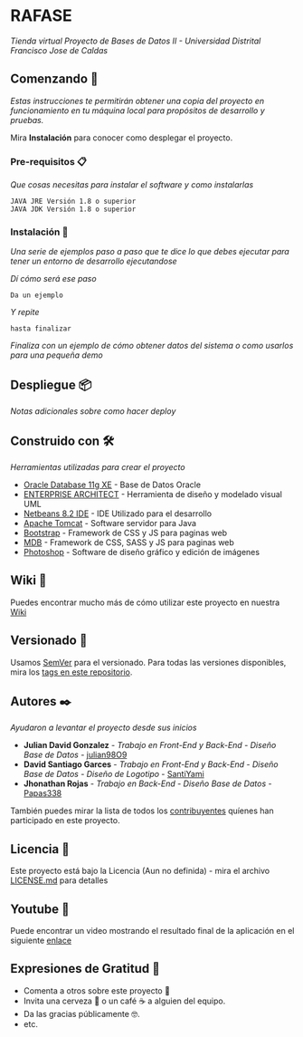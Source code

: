 # RAFASE

_Tienda virtual_
_Proyecto de Bases de Datos II - Universidad Distrital Francisco Jose de Caldas_

## Comenzando 🚀

_Estas instrucciones te permitirán obtener una copia del proyecto en funcionamiento en tu máquina local para propósitos de desarrollo y pruebas._

Mira **Instalación** para conocer como desplegar el proyecto.


### Pre-requisitos 📋

_Que cosas necesitas para instalar el software y como instalarlas_

```
JAVA JRE Versión 1.8 o superior
JAVA JDK Versión 1.8 o superior
```

### Instalación 🔧

_Una serie de ejemplos paso a paso que te dice lo que debes ejecutar para tener un entorno de desarrollo ejecutandose_

_Dí cómo será ese paso_

```
Da un ejemplo
```

_Y repite_

```
hasta finalizar
```

_Finaliza con un ejemplo de cómo obtener datos del sistema o como usarlos para una pequeña demo_

## Despliegue 📦

_Notas adicionales sobre como hacer deploy_

## Construido con 🛠️

_Herramientas utilizadas para crear el proyecto_

* [Oracle Database 11g XE](https://www.oracle.com/database/technologies/xe-prior-releases.html) - Base de Datos Oracle
* [ENTERPRISE ARCHITECT](https://sparxsystems.com/products/ea/index.html) - Herramienta de diseño y modelado visual UML
* [Netbeans 8.2 IDE](https://netbeans.org/downloads/old/8.2/) - IDE Utilizado para el desarrollo
* [Apache Tomcat](http://tomcat.apache.org/) - Software servidor para Java
* [Bootstrap](https://getbootstrap.com/) - Framework de CSS y JS para paginas web
* [MDB](https://mdbootstrap.com/) - Framework de CSS, SASS y JS para paginas web
* [Photoshop](https://www.adobe.com/la/products/photoshop.html) - Software de diseño gráfico y edición de imágenes

## Wiki 📖

Puedes encontrar mucho más de cómo utilizar este proyecto en nuestra [Wiki](https://github.com/julian9809/RAFASE/wiki)

## Versionado 📌

Usamos [SemVer](http://semver.org/) para el versionado. Para todas las versiones disponibles, mira los [tags en este repositorio](https://github.com/julian9809/RAFASE/tags).

## Autores ✒️

_Ayudaron a levantar el proyecto desde sus inicios_

* **Julian David Gonzalez** - *Trabajo en Front-End y Back-End* - *Diseño Base de Datos* - [julian98O9](https://github.com/julian9809)
* **David Santiago Garces** - *Trabajo en Front-End y Back-End* - *Diseño Base de Datos* - *Diseño de Logotipo* - [SantiYami](https://github.com/SantiYami)
* **Jhonathan Rojas** - *Trabajo en Back-End* - *Diseño Base de Datos* - [Papas338](https://github.com/Papas338)

También puedes mirar la lista de todos los [contribuyentes](https://github.com/julian9809/RAFASE/contributors) quíenes han participado en este proyecto. 

## Licencia 📄

Este proyecto está bajo la Licencia (Aun no definida) - mira el archivo [LICENSE.md](LICENSE.md) para detalles

## Youtube 🎥

Puede encontrar un video mostrando el resultado final de la aplicación en el siguiente [enlace](https://youtu.be/DL5jCF2d03o)

## Expresiones de Gratitud 🎁

* Comenta a otros sobre este proyecto 📢
* Invita una cerveza 🍺 o un café ☕ a alguien del equipo. 
* Da las gracias públicamente 🤓.
* etc.
